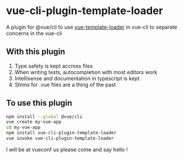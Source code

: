 # vue-cli-plugin-template-loader

A plugin for @vue/cli to use [vue-template-loader](https://github.com/ktsn/vue-template-loader) in vue-cli to separate concerns in the vue-cli

## With this plugin

1.  Type safety is kept accross files
2.  When writing tests, autocompletion with most editors work
3.  Intellisense and documentation in typescript is kept
4.  Shims for .vue files are a thing of the past

## To use this plugin

```bash
npm install --global @vue/cli
vue create my-vue-app
cd my-vue-app
npm install vue-cli-plugin-template-loader
vue invoke vue-cli-plugin-template-loader
```

I will be at vueconf us please come and say hello !
